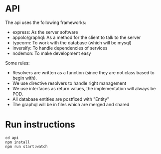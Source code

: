 # API

The api uses the following frameworks:

- express: As the server software
- appolo/graphql: As a method for the client to talk to the server
- typeorm: To work with the database (which will be mysql)
- inversify: To handle dependencies of services
- nodemon: To make development easy


Some rules:
- Resolvers are written as a function (since they are not class based to begin with).
- We use directive resolvers to handle right management
- We use interfaces as return values, the implementation will always be POD.
- All database entities are postfixed with "Entity"
- The graphql will be in files which are merged and shared

# Run instructions

```
cd api
npm install
npm run start:watch
```
